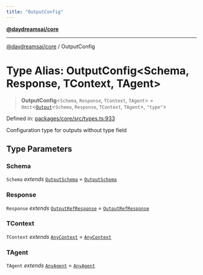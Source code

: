 ```yaml
---
title: "OutputConfig"
---
```


[**@daydreamsai/core**](./api-reference.md)

***

[@daydreamsai/core](./api-reference.md) / OutputConfig

# Type Alias: OutputConfig\<Schema, Response, TContext, TAgent\>

> **OutputConfig**\<`Schema`, `Response`, `TContext`, `TAgent`\> = `Omit`\<[`Output`](./Output.md)\<`Schema`, `Response`, `TContext`, `TAgent`\>, `"type"`\>

Defined in: [packages/core/src/types.ts:933](https://github.com/dojoengine/daydreams/blob/cade502c379b7b9e103832026447c86310638fce/packages/core/src/types.ts#L933)

Configuration type for outputs without type field

## Type Parameters

### Schema

`Schema` *extends* [`OutputSchema`](./OutputSchema.md) = [`OutputSchema`](./OutputSchema.md)

### Response

`Response` *extends* [`OutputRefResponse`](./OutputRefResponse.md) = [`OutputRefResponse`](./OutputRefResponse.md)

### TContext

`TContext` *extends* [`AnyContext`](./AnyContext.md) = [`AnyContext`](./AnyContext.md)

### TAgent

`TAgent` *extends* [`AnyAgent`](./AnyAgent.md) = [`AnyAgent`](./AnyAgent.md)
